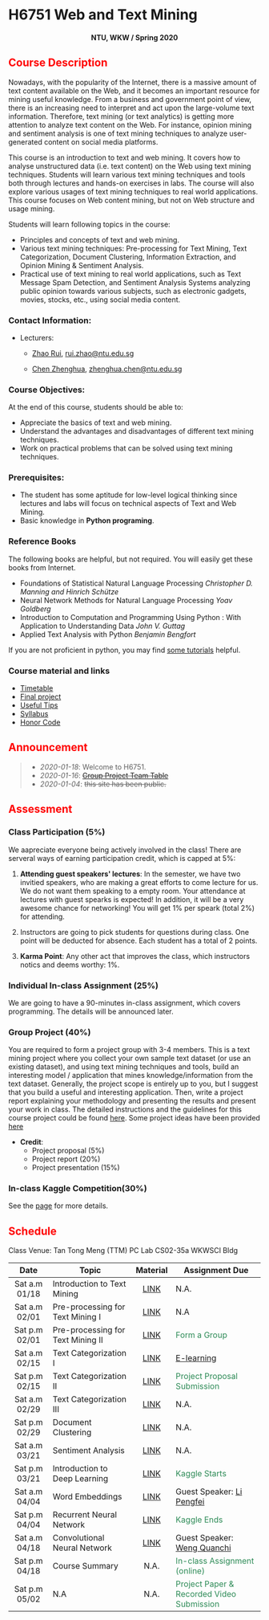 # H6751 Web and Text Mining

#### <center>NTU, WKW / Spring 2020</center>

## <font color='Red'>Course Description </font>

Nowadays, with the popularity of the Internet, there is a massive amount of text content available on the Web, and it becomes an important resource for mining useful knowledge. From a business and government point of view, there is an increasing need to interpret and act upon the large-volume text information. Therefore, text mining (or text analytics) is getting more attention to analyze text content on the Web. For instance, opinion mining and sentiment analysis is one of text mining techniques to analyze user-generated content on social media platforms.

This course is an introduction to text and web mining. It covers how to analyse unstructured data (i.e. text content) on the Web using text mining techniques. Students will learn various text mining techniques and tools both through lectures and hands-on exercises in labs. The course will also explore various usages of text mining techniques to real world applications. This course focuses on Web content mining, but not on Web structure and usage mining.

Students will learn following topics in the course:

* Principles and concepts of text and web mining.
* Various text mining techniques: Pre-processing for Text Mining, Text Categorization, Document Clustering, Information Extraction, and Opinion Mining & Sentiment Analysis.
* Practical use of text mining to real world applications, such as Text Message Spam Detection,
and Sentiment Analysis Systems analyzing public opinion towards various subjects, such as electronic gadgets, movies, stocks, etc., using social media content.

### Contact Information:

- Lecturers: 
     * [Zhao Rui](https://rzntu.github.io), [rui.zhao@ntu.edu.sg](mailto:rui.zhao@ntu.edu.sg)

     * [Chen Zhenghua](https://zhenghuantu.github.io), [zhenghua.chen@ntu.edu.sg](mailto:zhenghua.chen@ntu.edu.sg)
            
### Course Objectives:

At the end of this course, students should be able to:

- Appreciate the basics of text and web mining.
- Understand the advantages and disadvantages of different text mining techniques.
- Work on practical problems that can be solved using text mining techniques.

### Prerequisites:

- The student has some aptitude for low-level logical thinking since lectures and labs will focus
on technical aspects of Text and Web Mining.
- Basic knowledge in **Python programing**.

### Reference Books

The following books are helpful, but not required. You will easily get these books from Internet.


- Foundations of Statistical Natural Language Processing *Christopher D. Manning and Hinrich Schütze*
- Neural Network Methods for Natural Language Processing *Yoav Goldberg*
- Introduction to Computation and Programming Using Python : With Application to Understanding Data *John V. Guttag* 
- Applied Text Analysis with Python *Benjamin Bengfort* 

If you are not proficient in python, you may find [some tutorials](material/coding.md) helpful.

### Course material and links

- [Timetable](#schedule)
- [Final project](project/project.md)
- [Useful Tips](material/dspractice.md)
- [Syllabus](material/H67512020.pdf)
- [Honor Code](honorcode.md)

## <font color='Red'>Announcement</font>

> - *2020-01-18*: Welcome to H6751.
> - *2020-01-16*: ~~[Group Project Team Table](https://docs.google.com/spreadsheets/d/1V93TaLzOjVksmbdAsAfB20KkY9aeNJKpH3Vm-ZH3G2Y/edit?usp=sharing)~~
> - *2020-01-04*: ~~this site has been public.~~

## <font color='Red'>Assessment</font>

### Class Participation (5%)

We aapreciate everyone being actively involved in the class! There are serveral ways of earning participation credit, which is capped at 5%:

1. **Attending guest speakers' lectures**: In the semester, we have two invitied speakers, who are making a great efforts to come lecture for us. We do not want them speaking to a empty room. Your attendance at lectures with guest spearks is expected! In addition, it will be a very awesome chance for networking! You will get 1% per speark (total 2%) for attending.

2. Instructors are going to pick students for questions during class. One point will be deducted for absence. Each student has a total of 2 points.

3. **Karma Point**: Any other act that improves the class, which instructors notics and deems worthy: 1%. 

### Individual In-class Assignment (25%)

We are going to have a 90-minutes in-class assignment, which covers programming. The details will be announced later. 

### Group Project (40%)

You are required to form a project group with 3-4 members. This is a text mining project where you collect your own sample text dataset (or use an existing dataset), and using text mining techniques and tools, build an interesting model / application that mines knowledge/information from the text dataset. Generally, the project scope is entirely up to you, but I suggest that you build a useful and interesting application. Then, write a project report explaining your methodology and presenting the results and present your work in class. The detailed instructions and the guidelines for this course project could be found [here](project/h6751_guidlines_grading.pdf). Some project ideas have been provided [here](project/project.md)

- **Credit**:
  * Project proposal (5%) 
  * Project report (20%) 
  * Project presentation (15%)

### In-class Kaggle Competition(30%)

See the [page](project/kaggle.md) for more details.

## <font color='Red'>Schedule</font>

Class Venue: Tan Tong Meng (TTM) PC Lab CS02-35a WKWSCI Bldg

**Date** |	**Topic** |	**Material** | **Assignment Due**
:----:  | ------- | :----: | ---------------
Sat a.m 01/18 | Introduction to Text Mining | [LINK](note/blogs01.md) | N.A.
Sat a.m 02/01 | Pre-processing for Text Mining I | [LINK](note/blogs02.md) | N.A
Sat p.m 02/01 | Pre-processing for Text Mining II  | [LINK](note/blogs03.md) | <font color='SeaGreen'>Form a Group</font>
Sat a.m 02/15 | Text Categorization I | [LINK](note/blogs04.md) | [E-learning](note/blogsie.md)
Sat p.m 02/15 | Text Categorization II  | [LINK](note/blogs05.md) | <font color='SeaGreen'>Project Proposal Submission</font>
Sat a.m 02/29 | Text Categorization III | [LINK](note/blogs06.md) | N.A.
Sat p.m 02/29 | Document Clustering| [LINK](note/blogs07.md) | N.A.
Sat a.m 03/21 | Sentiment Analysis | [LINK](note/blogs08.md) | N.A.
Sat p.m 03/21 | Introduction to Deep Learning | [LINK](note/blogs09.md) | <font color='SeaGreen'>Kaggle Starts</font>
Sat a.m 04/04 | Word Embeddings | [LINK](note/blogs10.md) | Guest Speaker: [Li Pengfei](https://www.linkedin.com/in/li-pengfei-44454080/?originalSubdomain=sg)
Sat p.m 04/04 | Recurrent Neural Network | [LINK](note/blogs11.md) | <font color='SeaGreen'>Kaggle Ends</font>
Sat a.m 04/18 | Convolutional Neural Network | [LINK](note/blogs12.md) | Guest Speaker: [Weng Quanchi](https://www.linkedin.com/in/quanchi-weng-10822711a/?originalSubdomain=sg)
Sat p.m 04/18 | Course Summary | N.A. | <font color='SeaGreen'>In-class Assignment (online)</font>
Sat p.m 05/02 | N.A | N.A. |<font color='SeaGreen'>Project Paper & Recorded Video Submission</font>

    

